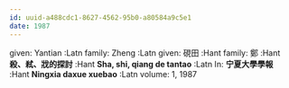 ```yaml
---
id: uuid-a488cdc1-8627-4562-95b0-a80584a9c5e1
date: 1987
---
```


given: Yantian :Latn
family: Zheng :Latn
given: 硯田 :Hant
family: 鄭 :Hant
**殺、弒、戕的探討** :Hant
**Sha, shi, qiang de tantao** :Latn
In: 
**宁夏大學學報** :Hant
**Ningxia daxue xuebao** :Latn
volume: 1, 1987